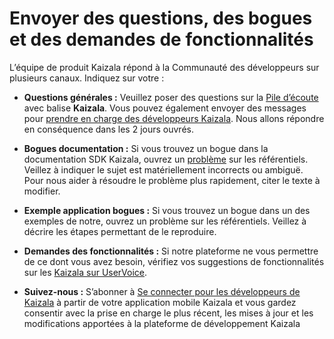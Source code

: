 
# <a name="submit-your-questions-bugs-and-feature-requests"></a>Envoyer des questions, des bogues et des demandes de fonctionnalités

L’équipe de produit Kaizala répond à la Communauté des développeurs sur plusieurs canaux. Indiquez sur votre :

- **Questions générales :** Veuillez poser des questions sur la [Pile d’écoute](https://stackoverflow.com/questions/tagged/Kaizala) avec balise **Kaizala**. Vous pouvez également envoyer des messages pour [prendre en charge des développeurs Kaizala](mailto:kaizalaDev@microsoft.com). Nous allons répondre en conséquence dans les 2 jours ouvrés.

- **Bogues documentation :** Si vous trouvez un bogue dans la documentation SDK Kaizala, ouvrez un [problème](https://github.com/microsoft/kaizala-docs/issues) sur les référentiels. Veillez à indiquer le sujet est matériellement incorrects ou ambiguë. Pour nous aider à résoudre le problème plus rapidement, citer le texte à modifier. 

- **Exemple application bogues :** Si vous trouvez un bogue dans un des exemples de notre, ouvrez un problème sur les référentiels. Veillez à décrire les étapes permettant de le reproduire.

- **Demandes des fonctionnalités :** Si notre plateforme ne vous permettre de ce dont vous avez besoin, vérifiez vos suggestions de fonctionnalités sur les [Kaizala sur UserVoice](https://kaizala.uservoice.com/).

- **Suivez-nous :** S’abonner à [Se connecter pour les développeurs de Kaizala](https://join.kaiza.la/g/jwoUnTyHR_Kgrd_GuDDc1w) à partir de votre application mobile Kaizala et vous gardez consentir avec la prise en charge le plus récent, les mises à jour et les modifications apportées à la plateforme de développement Kaizala

